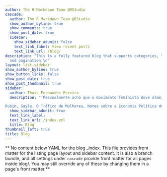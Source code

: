 ```yaml
---
author: The R Markdown Team @RStudio
cascade:
  author: The R Markdown Team @RStudio
  show_author_byline: true
  show_comments: true
  show_post_date: true
  sidebar:
    show_sidebar_adunit: false
    text_link_label: View recent posts
    text_link_url: /blog/
description: "This is a fully featured blog that supports categories, \ntags, series,
  and pagination.\n"
layout: list-sidebar
show_author_byline: true
show_button_links: false
show_post_date: true
show_post_thumbnail: true
sidebar:
  author: Thais Fernandes Pereira
  description: "'Pessoalmente acho que o movimento feminista deve almejar mais do que a eliminação da opressão das mulheres. Deve sonhar em eliminar as sexualidades, obrigatórias e os papeis sexuais. O sonho que acho mais fascinante é o de uma sociedade andrógina e sem gênero ( embora não sem sexo), na qual a anatomia sexual de uma pessoa seja irrelevante para o que ela é, para o que ela faz, e para a definição de com quem ela faz amor'.

Rubin, Gayle. O Tráfico de Mulheres, Notas sobre a Economia Política dos Sexos. p. 57 \n"
  show_sidebar_adunit: true
  text_link_label: 
  text_link_url: /index.xml
  title: Blog
thumbnail_left: true
title: Blog
---
```


** No content below YAML for the blog _index. This file provides front matter for the listing page layout and sidebar content. It is also a branch bundle, and all settings under `cascade` provide front matter for all pages inside blog/. You may still override any of these by changing them in a page's front matter.**
